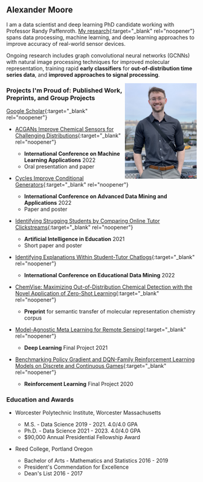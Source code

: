 ## Alexander Moore

I am a data scientist and deep learning PhD candidate working with Professor Randy Paffenroth. [My research](https://scholar.google.com/citations?user=Uq_mfNsAAAAJ&hl=en&oi=sra){:target="_blank" rel="noopener"} spans data processing, machine learning, and deep learning approaches to improve accuracy of real-world sensor devices.

Ongoing research includes graph convolutional neural networks (GCNNs) with natural image processing techniques for improved molecular representation, training rapid **early classifiers** for **out-of-distribution time series data**, and **improved approaches to signal processing**.

<img style="float: right;" src="images/thumbnail_Image.jpg" width="190">

### Projects I'm Proud of: Published Work, Preprints, and Group Projects
[Google Scholar](https://scholar.google.com/citations?user=Uq_mfNsAAAAJ&hl=en&oi=sra){:target="_blank" rel="noopener"}

* [ACGANs Improve Chemical Sensors for Challenging Distributions]([https://www.icmla-conference.org/icmla22/IEEE-ICMLA-2022-Conference-Program.pdf](https://conferences.computer.org/icmlapub/pdfs/ICMLA2022-1oIbEyrqlxdYNqIVuUdynF/628300a286/628300a286.pdf)){:target="_blank" rel="noopener"}
    - **International Conference on Machine Learning Applications** 2022
    - Oral presentation and paper
    
* [Cycles Improve Conditional Generators]([https://github.com/alexander-moore/Cycles-Improve-Conditional-Generators](https://link.springer.com/chapter/10.1007/978-3-031-22137-8_26)){:target="_blank" rel="noopener"}
    - **International Conference on Advanced Data Mining and Applications** 2022
    - Paper and poster
    
* [Identifying Strugging Students by Comparing Online Tutor Clickstreams](https://link.springer.com/chapter/10.1007%2F978-3-030-78270-2_52){:target="_blank" rel="noopener"}
    - **Artificial Intelligence in Education** 2021
    - Short paper and poster
    
* [Identifying Explanations Within Student-Tutor Chatlogs](https://educationaldatamining.org/edm2022/proceedings/2022.EDM-doctoral-consortium.100/){:target="_blank" rel="noopener"}
    - **International Conference on Educational Data Mining** 2022

* [ChemVise: Maximizing Out-of-Distribution Chemical Detection with the Novel Application of Zero-Shot Learning](https://arxiv.org/abs/2302.04917){:target="_blank" rel="noopener"}
    - **Preprint** for semantic transfer of molecular representation chemistry corpus

* [Model-Agnostic Meta Learning for Remote Sensing](https://github.com/alexander-moore/MAML-Augmentation){:target="_blank" rel="noopener"}
    - **Deep Learning** Final Project 2021

* [Benchmarking Policy Gradient and DQN-Family Reinforcement Learning Models on Discrete and Continuous Games](https://github.com/alexander-moore/CS525){:target="_blank" rel="noopener"}
    - **Reinforcement Learning** Final Project 2020


### Education and Awards
* Worcester Polytechnic Institute, Worcester Massachusetts
    - M.S. - Data Science 2019 - 2021. 4.0/4.0 GPA
    - Ph.D. - Data Science 2021 - 2023. 4.0/4.0 GPA
    - $90,000 Annual Presidential Fellowship Award

* Reed College, Portland Oregon
    - Bachelor of Arts - Mathematics and Statistics 2016 - 2019
    - President's Commendation for Excellence
    - Dean's List 2016 - 2017
